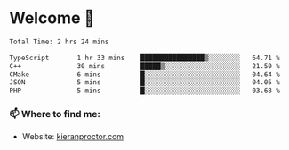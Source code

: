 # Welcome 🦘

<!--START_SECTION:waka-->

```txt
Total Time: 2 hrs 24 mins

TypeScript       1 hr 33 mins    ████████████████▒░░░░░░░░   64.71 %
C++              30 mins         █████▒░░░░░░░░░░░░░░░░░░░   21.50 %
CMake            6 mins          █░░░░░░░░░░░░░░░░░░░░░░░░   04.64 %
JSON             5 mins          █░░░░░░░░░░░░░░░░░░░░░░░░   04.05 %
PHP              5 mins          █░░░░░░░░░░░░░░░░░░░░░░░░   03.68 %
```

<!--END_SECTION:waka-->

### 📫 Where to find me:

-   Website: [kieranproctor.com](https://kieranproctor.com/)

